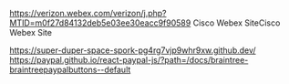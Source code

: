 https://verizon.webex.com/verizon/j.php?MTID=m0f27d84132deb5e03ee30eacc9f90589
Cisco Webex SiteCisco Webex Site


https://super-duper-space-spork-pg4rg7vjp9whr9xw.github.dev/
https://paypal.github.io/react-paypal-js/?path=/docs/braintree-braintreepaypalbuttons--default
